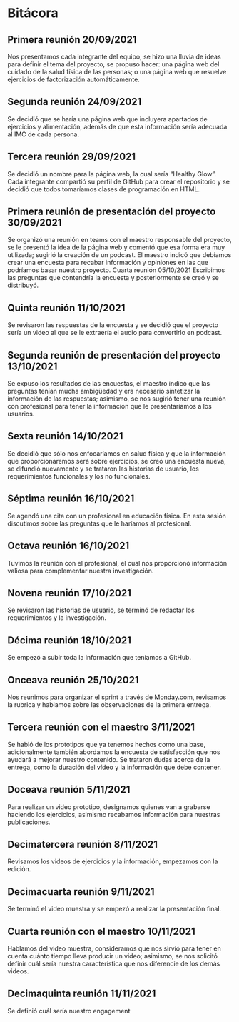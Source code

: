 # Bitácora
## Primera reunión 20/09/2021
Nos presentamos cada integrante del equipo, se hizo una lluvia de ideas para definir el tema del proyecto, se propuso hacer: una página web del cuidado de la salud física de las personas; o una página web que resuelve ejercicios de factorización automáticamente.

## Segunda reunión 24/09/2021
Se decidió que se haría una página web que incluyera apartados de ejercicios y alimentación, además de que esta información sería adecuada al IMC de cada persona.

## Tercera reunión 29/09/2021
Se decidió un nombre para la página web, la cual sería “Healthy Glow”. 
Cada integrante compartió su perfil de GitHub para crear el repositorio y se decidió que todos tomaríamos clases de programación en HTML.

## Primera reunión de presentación del proyecto 30/09/2021
Se organizó una reunión en teams con el maestro responsable del proyecto, se le presentó la idea de la página web y comentó que esa forma era muy utilizada; sugirió la creación de un podcast.
El maestro indicó que debíamos crear una encuesta para recabar información y opiniones en las que podríamos basar nuestro proyecto.
Cuarta reunión 05/10/2021
Escribimos las preguntas que contendría la encuesta y posteriormente se creó y se distribuyó.

## Quinta reunión 11/10/2021
Se revisaron las respuestas de la encuesta y se decidió que el proyecto sería un video al que se le extraería el audio para convertirlo en podcast.

## Segunda reunión de presentación del proyecto 13/10/2021
Se expuso los resultados de las encuestas, el maestro indicó que las preguntas tenían mucha ambigüedad y era necesario sintetizar la información de las respuestas; asimismo, se nos sugirió tener una reunión con profesional para tener la información que le presentaríamos a los usuarios.

## Sexta reunión 14/10/2021
Se decidió que sólo nos enfocaríamos en salud física y que la información que proporcionaremos será sobre ejercicios, se creó una encuesta nueva, se difundió nuevamente y se trataron las historias de usuario, los requerimientos funcionales y los no funcionales.

## Séptima reunión 16/10/2021
Se agendó una cita con un profesional en educación física. En esta sesión discutimos sobre las preguntas que le haríamos al profesional.

## Octava reunión 16/10/2021
Tuvimos la reunión con el profesional, el cual nos proporcionó información valiosa para complementar nuestra investigación.

## Novena reunión 17/10/2021
Se revisaron las historias de usuario, se terminó de redactar los requerimientos y la investigación.

## Décima reunión 18/10/2021
Se empezó a subir toda la información que teníamos a GitHub.

## Onceava reunión 25/10/2021
Nos reunimos para organizar el sprint a través de Monday.com, revisamos la rubrica y hablamos sobre las observaciones de la primera entrega.

## Tercera reunión con el maestro 3/11/2021
Se habló de los prototipos que ya tenemos hechos como una base, adicionalmente también abordamos la encuesta de satisfacción que nos ayudará a mejorar nuestro contenido. Se trataron dudas acerca de la entrega, como la duración del vídeo y la información que debe contener.

## Doceava reunión 5/11/2021
Para realizar un video prototipo, designamos quienes van a grabarse haciendo los ejercicios, asimismo recabamos información para nuestras publicaciones.

## Decimatercera reunión 8/11/2021
Revisamos los videos de ejercicios y la información, empezamos con la edición. 

## Decimacuarta reunión 9/11/2021
Se terminó el video muestra y se empezó a realizar la presentación final.

## Cuarta reunión con el maestro 10/11/2021
Hablamos del video muestra, consideramos que nos sirvió para tener en cuenta cuánto tiempo lleva producir un video; asimismo, se nos solicitó definir cuál sería nuestra característica que nos diferencie de los demás videos.

## Decimaquinta reunión 11/11/2021
Se definió cuál sería nuestro engagement 

